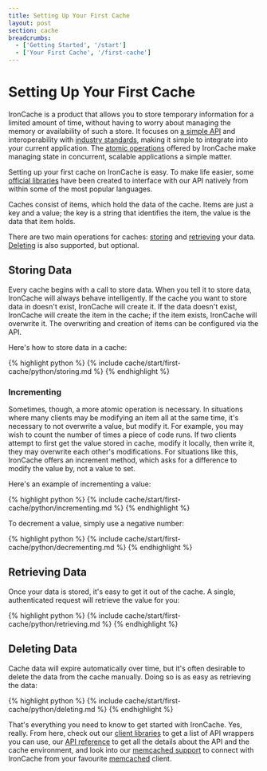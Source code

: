```yaml
---
title: Setting Up Your First Cache
layout: post
section: cache
breadcrumbs:
  - ['Getting Started', '/start']
  - ['Your First Cache', '/first-cache']
---
```


# Setting Up Your First Cache

IronCache is a product that allows you to store temporary information for a 
limited amount of time, without having to worry about managing the memory or 
availability of such a store. It focuses on [a simple API](/cache/reference/api) 
and interoperability with [industry standards](/cache/code/memcached), making 
it simple to integrate into your current application. The [atomic operations](#incrementing) 
offered by IronCache make managing state in concurrent, scalable applications 
a simple matter.

Setting up your first cache on IronCache is easy. To make life easier, some 
[official libraries](/cache/code/libraries) have been created to interface with 
our API natively from within some of the most popular languages.

Caches consist of items, which hold the data of the cache. Items are just a key 
and a value; the key is a string that identifies the item, the value is the 
data that item holds.

There are two main operations for caches: [storing](#storing_data) and [retrieving](#retrieving_data) 
your data. [Deleting](#deleting_data) is also supported, but optional.

## Storing Data

Every cache begins with a call to store data. When you tell it to store data, 
IronCache will always behave intelligently. If the cache you want to store data 
in doesn't exist, IronCache will create it. If the data doesn't exist, IronCache 
will create the item in the cache; if the item exists, IronCache will overwrite 
it. The overwriting and creation of items can be configured via the API.

Here's how to store data in a cache:

<div class="python">
{% highlight python %}
{% include cache/start/first-cache/python/storing.md %}
{% endhighlight %}
</div>

### Incrementing

Sometimes, though, a more atomic operation is necessary. In situations where 
many clients may be modifying an item all at the same time, it's necessary to 
not overwrite a value, but modify it. For example, you may wish to count the 
number of times a piece of code runs. If two clients attempt to first get the 
value stored in cache, modify it locally, then write it, they may overwrite 
each other's modifications. For situations like this, IronCache offers an 
increment method, which asks for a difference to modify the value by, not a 
value to set.

Here's an example of incrementing a value:

<div class="python">
{% highlight python %}
{% include cache/start/first-cache/python/incrementing.md %}
{% endhighlight %}
</div>

To decrement a value, simply use a negative number:

<div class="python">
{% highlight python %}
{% include cache/start/first-cache/python/decrementing.md %}
{% endhighlight %}
</div>

## Retrieving Data

Once your data is stored, it's easy to get it out of the cache. A single, 
authenticated request will retrieve the value for you:

<div class="python">
{% highlight python %}
{% include cache/start/first-cache/python/retrieving.md %}
{% endhighlight %}
</div>

## Deleting Data

Cache data will expire automatically over time, but it's often desirable 
to delete the data from the cache manually. Doing so is as easy as retrieving 
the data:

<div class="python">
{% highlight python %}
{% include cache/start/first-cache/python/deleting.md %}
{% endhighlight %}
</div>

That's everything you need to know to get started with IronCache. Yes, really. 
From here, check out our [client libraries](/cache/code/libraries) to get a 
list of API wrappers you can use, our [API reference](/cache/reference/API) to 
get all the details about the API and the cache environment, and look into our 
[memcached support](/cache/code/memcached) to connect with IronCache from your 
favourite [memcached](http://memcached.org) client.
